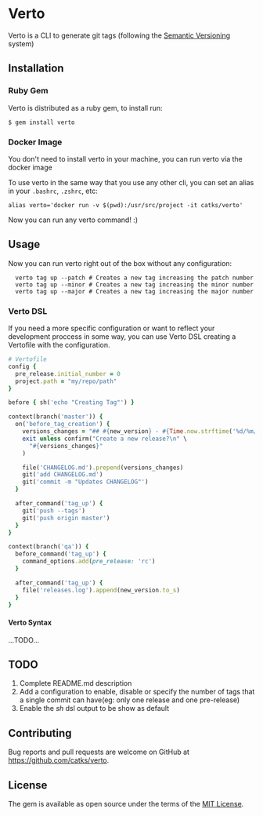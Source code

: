 # Verto

Verto is a CLI to generate git tags (following the [Semantic Versioning](https://semver.org/) system)

## Installation


### Ruby Gem
Verto is distributed as a ruby gem, to install run:

```
$ gem install verto
```


### Docker Image

You don't need to install verto in your machine, you can run verto via the docker image

To use verto in the same way that you use any other cli, you can set an alias in your `.bashrc`, `.zshrc`, etc:

```
alias verto='docker run -v $(pwd):/usr/src/project -it catks/verto'
```

Now you can run any verto command! :)

## Usage

Now you can run verto right out of the box without any configuration:

```
  verto tag up --patch # Creates a new tag increasing the patch number
  verto tag up --minor # Creates a new tag increasing the minor number
  verto tag up --major # Creates a new tag increasing the major number
```

### Verto DSL

If you need a more specific configuration or want to reflect your development proccess in some way, you can use Verto DSL creating a Vertofile with the configuration.

```ruby
# Vertofile
config {
  pre_release.initial_number = 0
  project.path = "my/repo/path"
}

before { sh('echo "Creating Tag"') }

context(branch('master')) {
  on('before_tag_creation') {
    versions_changes = "## #{new_version} - #{Time.now.strftime('%d/%m/%Y')}\n"
    exit unless confirm("Create a new release?\n" \
      "#{versions_changes}"
    )

    file('CHANGELOG.md').prepend(versions_changes)
    git('add CHANGELOG.md')
    git('commit -m "Updates CHANGELOG"')
  }

  after_command('tag_up') {
    git('push --tags')
    git('push origin master')
  }
}

context(branch('qa')) {
  before_command('tag_up') {
    command_options.add(pre_release: 'rc')
  }

  after_command('tag_up') {
    file('releases.log').append(new_version.to_s)
  }
}

```

#### Verto Syntax

...TODO...

## TODO

  1. Complete README.md description
  2. Add a configuration to enable, disable or specify the number of tags that a single commit can have(eg: only one release and one pre-release)
  3. Enable the *sh* dsl output to be show as default

## Contributing

Bug reports and pull requests are welcome on GitHub at https://github.com/catks/verto.

## License

The gem is available as open source under the terms of the [MIT License](https://opensource.org/licenses/MIT).

